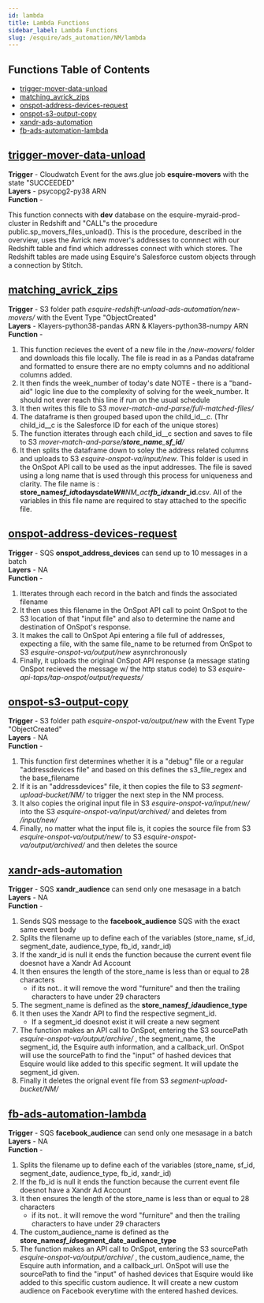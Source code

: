 ```yaml
---
id: lambda
title: Lambda Functions
sidebar_label: Lambda Functions
slug: /esquire/ads_automation/NM/lambda
---
```


## Functions Table of Contents
* [trigger-mover-data-unload](#trigger-mover-data-unload)
* [matching_avrick_zips](#matching_avrick_zips)
* [onspot-address-devices-request](#onspot-address-devices-request)
* [onspot-s3-output-copy](#onspot-s3-output-copy)
* [xandr-ads-automation](#xandr-ads-automation)
* [fb-ads-automation-lambda](#fb-ads-automation-lambda)




## [trigger-mover-data-unload](https://us-east-2.console.aws.amazon.com/lambda/home?region=us-east-2#/functions/trigger-mover-data-unload?tab=configuration) 
**Trigger** -  Cloudwatch Event for the aws.glue job **esquire-movers** with the state "SUCCEEDED"\
**Layers** -   psycopg2-py38 ARN\
**Function** - 

This function connects with **dev** database on the esquire-myraid-prod-cluster in Redshift and "CALL"s the procedure public.sp_movers_files_unload(). This is the procedure, described in the overview, uses the Avrick new mover's addresses to connnect with our Redshift table and find which addresses connect with which stores. The Redshift tables are made using Esquire's Salesforce custom objects through a connection by Stitch. 

## [matching_avrick_zips](https://us-east-2.console.aws.amazon.com/lambda/home?region=us-east-2#/functions/matching_avrick_zips) 
**Trigger** - S3 folder path *esquire-redshift-unload-ads-automation/new-movers/* with the Event Type "ObjectCreated"\
**Layers** - Klayers-python38-pandas ARN  &  Klayers-python38-numpy ARN\
**Function** -  
1) This function recieves the event of a new file in the */new-movers/* folder and downloads this file locally. The file is read in as a Pandas dataframe and formatted to ensure there are no empty columns and no additional columns added. 
2) It then finds the week_number of today's date 
NOTE - there is a "band-aid" logic line due to the complexity of solving for the week_number. It should not ever reach this line if run on the usual schedule
3) It then writes this file to S3 *mover-match-and-parse/full-matched-files/*
4) The dataframe is then grouped based upon the child_id__c. (Thr child_id__c is the Salesforce ID for each of the unique stores)
5) The function itterates through each child_id__c section and saves to file to S3 *mover-match-and-parse/**store_name**_**sf_id**/*
6) It then splits the dataframe down to soley the address related columns and uploads to S3 *esquire-onspot-va/input/new*. This folder is used in the OnSpot API call to be used as the input addresses. The file is saved using a long name that is used through this process for uniqueness and clarity. The file name is : **store_name**_**sf_id**_**todaysdate**_**W#**_NM_act_**fb_id**_**xandr_id**.csv. All of the variables in this file name are required to stay attached to the specific file. 



## [onspot-address-devices-request](https://console.aws.amazon.com/lambda/home?region=us-east-1#/functions/onspot-address-devices-request)
**Trigger** - SQS **onspot_address_devices** can send up to 10 messages in a batch\
**Layers** - NA\
**Function** - 
1) Itterates through each record in the batch and finds the associated filename
2) It then uses this filename in the OnSpot API call to point OnSpot to the S3 location of that "input file" and also to determine the name and destination of OnSpot's response.
3) It makes the call to OnSpot Api entering a file full of addresses, expecting a file, with the same file_name to be returned from OnSpot to S3 *esquire-onspot-va/output/new* asynrchronously 
4) Finally, it uploads the original OnSpot API response (a message stating OnSpot recieved the message w/ the http status code) to S3 *esquire-api-taps/tap-onspot/output/requests/*


## [onspot-s3-output-copy](https://console.aws.amazon.com/lambda/home?region=us-east-1#/functions/onspot-s3-output-copy)
**Trigger** - S3 folder path *esquire-onspot-va/output/new* with the Event Type "ObjectCreated"\
**Layers** - NA\
**Function** - 
1) This function first determines whether it is a "debug" file or a regular "addressdevices file" and based on this defines the s3_file_regex and the base_filename
2) If it is an "addressdevices" file, it then copies the file to S3 *segment-upload-bucket/NM/* to trigger the next step in the NM process. 
3) It also copies the original input file in S3 *esquire-onspot-va/input/new/* into the S3 *esquire-onspot-va/input/archived/* and deletes from */input/new/*
4) Finally, no matter what the input file is, it copies the source file from S3 *esquire-onspot-va/output/new/* to S3 *esquire-onspot-va/output/archived/* and then deletes the source 

## [xandr-ads-automation](https://us-east-2.console.aws.amazon.com/lambda/home?region=us-east-2#/functions/xandr-ads-automation)
**Trigger** - SQS **xandr_audience** can send only one mesasage in a batch \
**Layers** - NA\
**Function** -   
1) Sends SQS message to the **facebook_audience** SQS with the exact same event body
2) Splits the filename up to define each of the variables (store_name, sf_id, segment_date, audience_type, fb_id, xandr_id)
3) If the xandr_id is null it ends the function because the current event file doesnot have a Xandr Ad Account
4) It then ensures the length of the store_name is less than or equal to 28 characters
	- if its not.. it will remove the word "furniture" and then the trailing characters to have under 29 characters
5) The segment_name is defined as the **store_name**_**sf_id**_**audience_type**
6) It then uses the Xandr API to find the respective segment_id.
	- If a segment_id doesnot exist it will create a new segment
7) The function makes an API call to OnSpot, entering the S3 sourcePath *esquire-onspot-va/output/archive/* , the segment_name, the segment_id, the Esquire auth information, and a callback_url. OnSpot will use the sourcePath to find the "input" of hashed devices that Esquire would like added to this specific segment. It will update the segment_id given.
8) Finally it deletes the orignal event file from S3 *segment-upload-bucket/NM/*

## [fb-ads-automation-lambda](https://us-east-2.console.aws.amazon.com/lambda/home?region=us-east-2#/functions/fb-ads-automation-lambda)
**Trigger** - SQS **facebook_audience** can send only one mesasage in a batch \
**Layers** - NA\
**Function** -  
1) Splits the filename up to define each of the variables (store_name, sf_id, segment_date, audience_type, fb_id, xandr_id)
2) If the fb_id is null it ends the function because the current event file doesnot have a Xandr Ad Account
3) It then ensures the length of the store_name is less than or equal to 28 characters
	- if its not.. it will remove the word "furniture" and then the trailing characters to have under 29 characters
4) The custom_audience_name is defined as the **store_name**_**sf_id**_**segment_date**_**audience_type** 
5) The function makes an API call to OnSpot, entering the S3 sourcePath *esquire-onspot-va/output/archive/* , the custom_audience_name, the Esquire auth information, and a callback_url. OnSpot will use the sourcePath to find the "input" of hashed devices that Esquire would like added to this specific custom audience. It will create a new custom audience on Facebook everytime with the entered hashed devices. 


